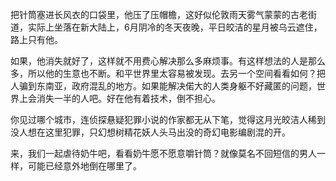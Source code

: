 把针筒塞进长风衣的口袋里，他压了压帽檐，这好似伦敦雨天雾气蒙蒙的古老街道，实际上坐落在新大陆上，6月阴冷的冬天夜晚，平日皎洁的星月被乌云遮住，路上只有他。

如果，他消失就好了，这样就不用费心解决那么多麻烦事。有这样想法的人是那么多，所以他的生意也不断。和平世界里太容易被发现。去另一个空间看看如何？把人骗到东南亚，政府混乱的地方。如果能解决偌大的人类身躯不好藏匿的问题，世界上会消失一半的人吧。好在他有着技术，倒不担心。

你见过哪个城市，连侦探悬疑犯罪小说的作家都无从下笔，觉得这月光皎洁人稀到没人想在这里犯罪，只幻想树精花妖人头马出没的奇幻电影编剧混的开。

来，我们一起虐待奶牛吧，看看奶牛愿不愿意嚼针筒？就像莫名不回短信的男人一样，可能已经意外地倒在哪里了。